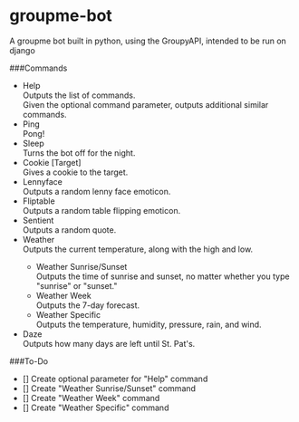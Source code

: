 # groupme-bot
A groupme bot built in python, using the GroupyAPI, intended to be run on django

###Commands

* Help <Command>  
   Outputs the list of commands.  
   Given the optional command parameter, outputs additional similar commands.
* Ping  
   Pong!
* Sleep  
   Turns the bot off for the night.
* Cookie [Target]  
   Gives a cookie to the target.
* Lennyface  
   Outputs a random lenny face emoticon.
* Fliptable  
   Outputs a random table flipping emoticon.
* Sentient  
   Outputs a random quote.
* Weather <Location>  
   Outputs the current temperature, along with the high and low.
  * Weather Sunrise/Sunset  
     Outputs the time of sunrise and sunset, no matter whether you type "sunrise" or "sunset."
  * Weather Week  
     Outputs the 7-day forecast.
  * Weather Specific  
     Outputs the temperature, humidity, pressure, rain, and wind.
* Daze  
   Outputs how many days are left until St. Pat's.
  
###To-Do

* [] Create optional parameter for "Help" command
* [] Create "Weather Sunrise/Sunset" command
* [] Create "Weather Week" command
* [] Create "Weather Specific" command
